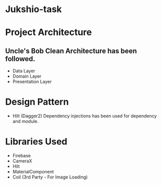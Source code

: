 # Jukshio-task

# Project Architecture
## Uncle's Bob Clean Architecture has been followed.

- Data Layer
- Domain Layer
- Presentation Layer

# Design Pattern
- Hilt (Dagger2) Dependency injections has been used for dependency and module.

# Libraries Used 
- Firebase
- CameraX
- Hilt
- MaterialComponent
- Coil (3rd Party - For Image Loading)
